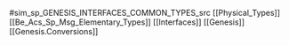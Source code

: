 #sim_sp_GENESIS_INTERFACES_COMMON_TYPES_src
[[Physical_Types]]
[[Be_Acs_Sp_Msg_Elementary_Types]]
[[Interfaces]]
[[Genesis]]
[[Genesis.Conversions]]
